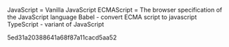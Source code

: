 JavaScript = Vanilla JavaScript
ECMAScript = The browser specification of the JavaScript language
Babel - convert ECMA script to javascript
TypeScript - variant of JavaScript


5ed31a20388641a68f87a11cacd5aa52

